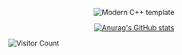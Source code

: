 <div id="title" align=center>


![Modern C++ template][github-sub-title:img]

[![Anurag's GitHub stats](https://github-readme-stats.vercel.app/api?username=Jervis-cd&show_icons=true&theme=tokyonight)](https://b23.tv/iEJTnPp)

</div>

![Visitor Count](https://profile-counter.glitch.me/Jervis-cd/count.svg)

[github-sub-title:img]: https://readme-typing-svg.herokuapp.com?font=Segoe+Script&center=true&lines=Jervis-cd.

